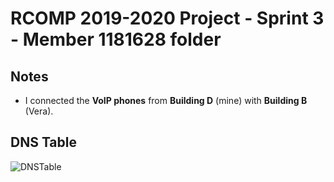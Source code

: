 ﻿
RCOMP 2019-2020 Project - Sprint 3 - Member 1181628 folder
===========================================
## Notes

- I connected the **VoIP phones** from **Building D** (mine) with **Building B** (Vera).

## DNS Table

![DNSTable](https://i.imgur.com/dEvPwOq.png)